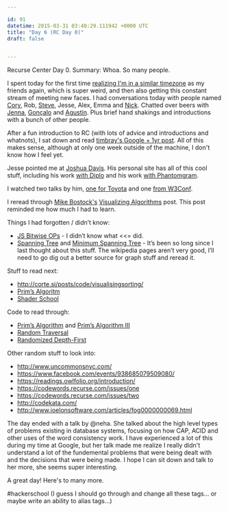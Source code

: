 ```yaml
---

id: 91
datetime: 2015-03-31 03:40:29.111942 +0000 UTC
title: "Day 6 (RC Day 0)"
draft: false


---
```


Recurse Center Day 0. Summary: Whoa. So many people. 

I spent today for the first time [realizing I'm in a similar timezone](https://twitter.com/icco/status/582578688329404417) as my friends again, which is super weird, and then also getting this constant stream of meeting new faces. I had conversations today with people named [Cory](https://twitter.com/corydominguez), Rob, [Steve](https://twitter.com/ifosteve), Jesse, Alex, Emma and [Nick](https://twitter.com/nicholasbs). Chatted over beers with [Jenna](http://twitter.com/zeigenvector), [Gonçalo](https://twitter.com/gnclmorais) and [Agustín](https://twitter.com/agustinbenassi). Plus brief hand shakings and introductions with a bunch of other people.

After a fun introduction to RC (with lots of advice and introductions and whatnots), I sat down and read [timbray's Google + 1yr post](https://www.tbray.org/ongoing/When/201x/2015/03/29/Anniversaries). All of this makes sense, although at only one week outside of the machine, I don't know how I feel yet.

Jesse pointed me at [Joshua Davis](http://www.joshuadavis.com/). His personal site has all of this cool stuff, including his work [with Diplo](https://vimeo.com/93623889) and his work [with Phantomgram](https://vimeo.com/89801609).

I watched two talks by him, [one for Toyota](https://youtu.be/-iKkEpW0N5Q) and one [from W3Conf](https://youtu.be/LJS4fBjdPM4).

I reread through [Mike Bostock's](http://bost.ocks.org/mike/) [Visualizing Algorithms](http://bost.ocks.org/mike/algorithms/) post. This post reminded me how much I had to learn.

Things I had forgotten / didn’t know:

 - [JS Bitwise OPs](https://developer.mozilla.org/en-US/docs/Web/JavaScript/Reference/Operators/Bitwise_Operators) - I didn’t know what <<= did.
 - [Spanning Tree](https://en.wikipedia.org/wiki/Spanning_tree) and [Minimum Spanning Tree](https://en.wikipedia.org/wiki/Minimum_spanning_tree) - It’s been so long since I last thought about this stuff. The wikipedia pages aren’t very good, I’ll need to go dig out a better source for graph stuff and reread it.

Stuff to read next:

 - http://corte.si/posts/code/visualisingsorting/
 - [Prim’s Algoritm](https://en.wikipedia.org/wiki/Prim%!s(MISSING)_algorithm)
 - [Shader School](https://github.com/stackgl/shader-school)

Code to read through:

 - [Prim’s Algorithm](http://bl.ocks.org/mbostock/11159599) and [Prim’s Algorithm III](http://bl.ocks.org/mbostock/11377353)
 - [Random Traversal](http://bl.ocks.org/mbostock/70a28267db0354261476)
 - [Randomized Depth-First](http://bl.ocks.org/mbostock/1ef3b1fb9eb35ca8ffff)

Other random stuff to look into:

 - http://www.uncommonsnyc.com/
 - https://www.facebook.com/events/938685079509080/
 - https://readings.owlfolio.org/introduction/
 - https://codewords.recurse.com/issues/one
 - https://codewords.recurse.com/issues/two
 - http://codekata.com/
 - http://www.joelonsoftware.com/articles/fog0000000069.html

The day ended with a talk by @neha. She talked about the high level types of problems existing in database systems, focusing on how CAP, ACID and other uses of the word consistency work. I have experienced a lot of this during my time at Google, but her talk made me realize I really didn't understand a lot of the fundemental problems that were being dealt with and the decisions that were being made. I hope I can sit down and talk to her more, she seems super interesting.

A great day! Here's to many more.

#hackerschool (I guess I should go through and change all these tags... or maybe write an ability to alias tags...)
